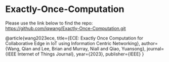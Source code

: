 # Exactly-Once-Computation

Please use the link below to find the repo:
https://github.com/iqwang/Exactly-Once-Computation.git

@article{wang2023ece,
  title={ECE: Exactly Once Computation for Collaborative Edge in IoT using Information Centric Networking},
  author={Wang, Qian and Lee, Brian and Murray, Niall and Qiao, Yuansong},
  journal={IEEE Internet of Things Journal},
  year={2023},
  publisher={IEEE}
}
